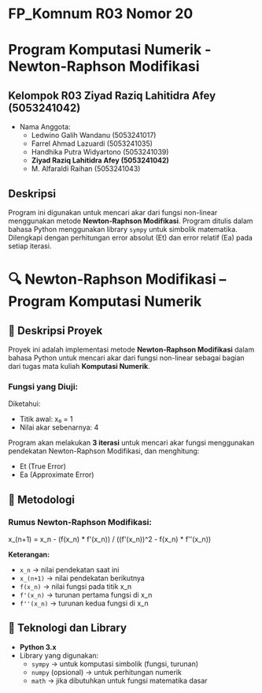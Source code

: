 # FP_Komnum R03 Nomor 20
# Program Komputasi Numerik - Newton-Raphson Modifikasi

## Kelompok R03 **Ziyad Raziq Lahitidra Afey (5053241042)**
- Nama Anggota:
  - Ledwino Galih Wandanu (5053241017)
  - Farrel Ahmad Lazuardi (5053241035)
  - Handhika Putra Widyartono (5053241039)
  - **Ziyad Raziq Lahitidra Afey (5053241042)**
  - M. Alfaraldi Raihan (5053241043)

## Deskripsi
Program ini digunakan untuk mencari akar dari fungsi non-linear menggunakan metode **Newton-Raphson Modifikasi**. Program ditulis dalam bahasa Python menggunakan library `sympy` untuk simbolik matematika. Dilengkapi dengan perhitungan error absolut (Et) dan error relatif (Ea) pada setiap iterasi.

# 🔍 Newton-Raphson Modifikasi – Program Komputasi Numerik

## 📘 Deskripsi Proyek
Proyek ini adalah implementasi metode **Newton-Raphson Modifikasi** dalam bahasa Python untuk mencari akar dari fungsi non-linear sebagai bagian dari tugas mata kuliah **Komputasi Numerik**.

### Fungsi yang Diuji:

Diketahui:
- Titik awal: x₀ = 1
- Nilai akar sebenarnya: 4

Program akan melakukan **3 iterasi** untuk mencari akar fungsi menggunakan pendekatan Newton-Raphson Modifikasi, dan menghitung:
- Et (True Error)
- Ea (Approximate Error)

## 🧠 Metodologi

### Rumus Newton-Raphson Modifikasi:
x_(n+1) = x_n - (f(x_n) * f'(x_n)) / ((f'(x_n))^2 - f(x_n) * f''(x_n))


**Keterangan:**
- `x_n`      → nilai pendekatan saat ini  
- `x_(n+1)`  → nilai pendekatan berikutnya  
- `f(x_n)`   → nilai fungsi pada titik x_n  
- `f'(x_n)`  → turunan pertama fungsi di x_n  
- `f''(x_n)` → turunan kedua fungsi di x_n  

## 🧪 Teknologi dan Library

- **Python 3.x**
- Library yang digunakan:
  - `sympy` → untuk komputasi simbolik (fungsi, turunan)
  - `numpy` (opsional) → untuk perhitungan numerik
  - `math` → jika dibutuhkan untuk fungsi matematika dasar

